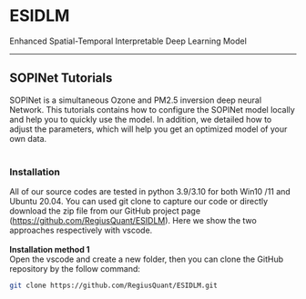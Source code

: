 # ESIDLM
Enhanced Spatial-Temporal Interpretable Deep Learning Model

---
## SOPINet Tutorials
SOPINet is a simultaneous Ozone and PM2.5 inversion deep neural Network. This tutorials contains how to configure the SOPINet model locally and help you to quickly use the model. In addition, we detailed how to adjust the parameters, which will help you get an optimized model of your own data.
<br /><br/>

### Installation
All of our source codes are tested in python 3.9/3.10 for both Win10 /11 and Ubuntu 20.04. You can used git clone to capture our code or directly download the zip file from our GitHub project page (https://github.com/RegiusQuant/ESIDLM). Here we show the two approaches respectively with vscode.
<br /><br />
**Installation method 1**<br />
Open the vscode and create a new folder, then you can clone the GitHub repository by the follow command:
```bash
git clone https://github.com/RegiusQuant/ESIDLM.git
```

